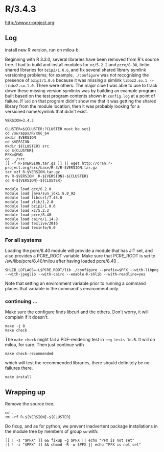R/3.4.3
=======

<http://www.r-project.org>


Log
---

install new R version, run on milou-b.

Beginning with R 3.3.0, several libraries have been removed from R's source
tree.  I had to build and install modules for `xz/5.2.2` and `pcre/8.38`,
tintin shared libraries for `bzip2/1.0.6`, and fix several shared library
symlink versioning problems; for example, `./configure` was not recognising the
presence of `bzip2/1.0.6` because it was missing a simlink `libbz2.so.1 ->
libbz2.so.1.0`.  There were others.  The major clue I was able to use to track
down these missing version symlinks was by building an example program built
based on the test program contents shown in `config.log` at a point of failure.
If `ldd` on that program didn't show me that it was getting the shared library
from the module location, then it was probably looking for a versioned
name/symlink that didn't exist.


    VERSION=3.4.3

    CLUSTER=${CLUSTER:?CLUSTER must be set}
    cd /sw/apps/R/x86_64
    mkdir $VERSION
    cd $VERSION
    mkdir ${CLUSTER} src
    cd ${CLUSTER}
    PFX=$PWD
    cd ../src
    [[ -f R-$VERSION.tar.gz ]] || wget http://cran.r-project.org/src/base/R-3/R-$VERSION.tar.gz
    tar xzf R-$VERSION.tar.gz
    mv R-$VERSION  R-${VERSION}-${CLUSTER}
    cd R-${VERSION}-${CLUSTER}

    module load gcc/6.2.0
    module load java/sun_jdk1.8.0_92
    module load libcurl/7.45.0
    module load zlib/1.2.8
    module load bzip2/1.0.6
    module load xz/5.2.2
    module load pcre/8.40
    module load cairo/1.14.8
    module load texlive/2016
    module load texinfo/6.0

### For all systems

Loading the pcre/8.40 module will provide a module that has JIT set, and also provides a PCRE_ROOT variable. 
Make sure that PCRE_ROOT is set to /sw/libs/pcre/8.40/milou after having loaded pcre/8.40 . 
 
	SHLIB_LDFLAGS=-L$PCRE_ROOT/lib ./configure --prefix=$PFX --with-libpng --with-jpeglib --with-cairo --enable-R-shlib --with-readline=yes 

Note that setting an environment variable prior to running a command places that variable in the command's environment only.

### continuing ...

Make sure the configure finds libcurl and the others. Don't worry, it will
complain if it doesn't.

    make -j 8
    make check

The `make check` might fail a PDF-rendering test in `reg-tests-1d.R`.  It will
on milou, for sure.  Then just continue with

    make check-recommended

which will test the recommended libraries, there should definitely be no
failures there.

    make install

## Wrapping up

Remove the source tree.

    cd ..
    rm -rf R-${VERSION}-${CLUSTER}

Do fixup, and as for python, we prevent inadvertent package installations in
the module tree by members of group `sw` with:

    [[ ! -z "$PFX" ]] && fixup -g $PFX || echo "PFX is not set"
    [[ ! -z "$PFX" ]] && chmod -R -w $PFX || echo "PFX is not set"



